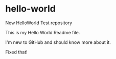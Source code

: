 # hello-world
New HelloWorld Test repository

This is my Hello World Readme file.

I'm new to GitHub and should know more about it.

Fixed that!
